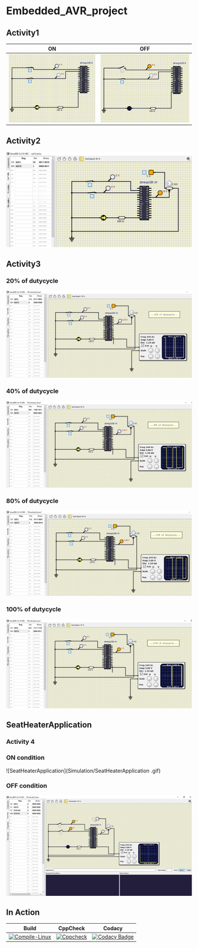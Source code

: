 # Embedded_AVR_project

## Activity1

|ON|OFF|     
|----|-----| 
|![ON](Simulation/ON.PNG)|![OFF](Simulation/OFF.PNG)|

## Activity2
![ACtivity2](Simulation/Activity2.PNG)

## Activity3 

### 20% of dutycycle

![20percent](Simulation/20percent.PNG)

### 40% of dutycycle
![40percent](Simulation/40percent.PNG)

### 80% of dutycycle
![80percent](Simulation/80percent.PNG)


### 100% of dutycycle
![100percent](Simulation/100percent.PNG)

## SeatHeaterApplication

### Activity 4

### ON condition

![SeatHeaterApplication](Simulation/SeatHeaterApplication .gif)


### OFF condition

![activity4OFF](Simulation/actvitiy4OFF.PNG)



## In Action


|Build|CppCheck|Codacy| 
|---------|------|------|
|[![Compile-Linux](https://github.com/Lahari-1999/Embedded_AVR_project/actions/workflows/compile.yml/badge.svg)](https://github.com/Lahari-1999/Embedded_AVR_project/actions/workflows/compile.yml)|[![Cppcheck](https://github.com/Lahari-1999/Embedded_AVR_project/actions/workflows/CodeQuality.yml/badge.svg)](https://github.com/Lahari-1999/Embedded_AVR_project/actions/workflows/CodeQuality.yml)|[![Codacy Badge](https://app.codacy.com/project/badge/Grade/0bffbc3c7033443983781a531d46773d)](https://www.codacy.com/gh/Lahari-1999/Embedded_AVR_project/dashboard?utm_source=github.com&amp;utm_medium=referral&amp;utm_content=Lahari-1999/Embedded_AVR_project&amp;utm_campaign=Badge_Grade) |
